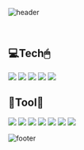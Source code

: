 ![header](https://capsule-render.vercel.app/api?type=soft&color=0:fbc2eb,100:a6c1ee&height=300&section=header&text=juhye0102&fontColor=ffffff&fontAlignY=40&fontSize=100&desc=⸝⸝⍢⸝⸝ෆ&descAlignY=65&animation=scaleIn)

<br />
  <h2>💻Tech🖱</h2>
  <a href="#"><img src="https://img.shields.io/badge/C-A8B9CC?style=flat&logo=C&logoColor=white"/></a>
  <a href="#"><img src="https://img.shields.io/badge/Go-00ADD8?style=flat&logo=Go&logoColor=white"/></a>
  <a href="#"><img src="https://img.shields.io/badge/Java-007396?style=flat&logo=Java&logoColor=white"/></a>
  <a href="#"><img src="https://img.shields.io/badge/Node.js-339933?style=flat&logo=Node.js&logoColor=white"/></a>
  <a href="#"><img src="https://img.shields.io/badge/Ubuntu-E95420?style=flat&logo=Ubuntu&logoColor=white"/></a>

  
  
<br />
  <h2>🔧Tool🔨</h2>
  <a href="#"><img src="https://img.shields.io/badge/GitKraken-179287?style=flat-square&logo=GitKraken&logoColor=white"/></a>
  <a href="#"><img src="https://img.shields.io/badge/Visual Studio-5C2D91?style=flat-square&logo=Visual-Studio&logoColor=white"/></a>
  <a href="#"><img src="https://img.shields.io/badge/Visual Studio Code-007ACC?style=flat-square&logo=Visual-Studio-Code&logoColor=white"/></a>
  <a href="#"><img src="https://img.shields.io/badge/Slack-4A154B?style=flat-square&logo=Slack&logoColor=white"/></a>
  <a href="#"><img src="https://img.shields.io/badge/Notion-000000?style=flat-square&logo=Notion&logoColor=white"/></a>
  <a href="#"><img src="https://img.shields.io/badge/Github-181717?style=flat-square&logo=Github&logoColor=white"/></a>
  <a href="#"><img src="https://img.shields.io/badge/Adobe XD-FF61F6?style=flat-square&logo=Adobe XD&logoColor=white"/></a>

![footer](https://capsule-render.vercel.app/api?section=footer&type=waving&color=0:fbc2eb,100:a6c1ee&height=130)
